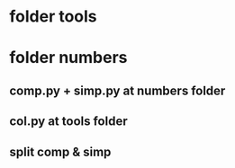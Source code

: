 # folder tools 
# folder numbers
## comp.py + simp.py at numbers folder
## col.py at tools folder
## split comp & simp
